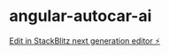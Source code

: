 # angular-autocar-ai

[Edit in StackBlitz next generation editor ⚡️](https://stackblitz.com/~/github.com/keidsondesigner/angular-autocar-ai)